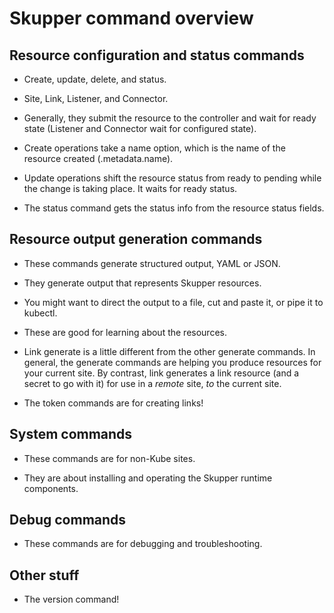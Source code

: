 # Skupper command overview

## Resource configuration and status commands

- Create, update, delete, and status.

- Site, Link, Listener, and Connector.

- Generally, they submit the resource to the controller and wait for
  ready state (Listener and Connector wait for configured state).

- Create operations take a name option, which is the name of the
  resource created (.metadata.name).

- Update operations shift the resource status from ready to pending
  while the change is taking place.  It waits for ready status.

- The status command gets the status info from the resource status
  fields.

## Resource output generation commands

- These commands generate structured output, YAML or JSON.

- They generate output that represents Skupper resources.

- You might want to direct the output to a file, cut and paste it, or
  pipe it to kubectl.

- These are good for learning about the resources.

- Link generate is a little different from the other generate
  commands.  In general, the generate commands are helping you produce
  resources for your current site.  By contrast, link generates a link
  resource (and a secret to go with it) for use in a *remote* site,
  *to* the current site.

- The token commands are for creating links!

## System commands

- These commands are for non-Kube sites.

- They are about installing and operating the Skupper runtime
  components.

## Debug commands

- These commands are for debugging and troubleshooting.

## Other stuff

- The version command!
